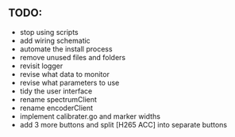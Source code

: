 ## TODO:

- stop using scripts
- add wiring schematic
- automate the install process
- remove unused files and folders
- revisit logger
- revise what data to monitor
- revise what parameters to use
- tidy the user interface
- rename spectrumClient
- rename encoderClient
- implement calibrater.go and marker widths
- add 3 more buttons and split [H265 ACC] into separate buttons
